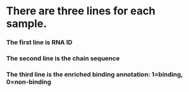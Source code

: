 # There are three lines for each sample.

### The first line is RNA ID
### The second line is the chain sequence
### The third line is the enriched binding annotation: 1=binding, 0=non-binding
